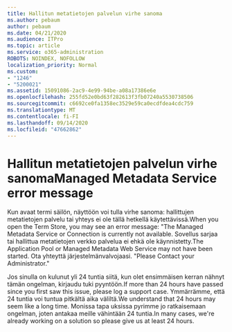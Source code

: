 ```yaml
---
title: Hallitun metatietojen palvelun virhe sanoma
ms.author: pebaum
author: pebaum
ms.date: 04/21/2020
ms.audience: ITPro
ms.topic: article
ms.service: o365-administration
ROBOTS: NOINDEX, NOFOLLOW
localization_priority: Normal
ms.custom:
- "1246"
- "5200021"
ms.assetid: 15091086-2ac9-4e99-94be-a08a17386e6e
ms.openlocfilehash: 255fd52e0bd63f282613f3fb07240a5530738506
ms.sourcegitcommit: c6692ce0fa1358ec3529e59ca0ecdfdea4cdc759
ms.translationtype: MT
ms.contentlocale: fi-FI
ms.lasthandoff: 09/14/2020
ms.locfileid: "47662862"
---
```

# <a name="managed-metadata-service-error-message"></a><span data-ttu-id="66e58-102">Hallitun metatietojen palvelun virhe sanoma</span><span class="sxs-lookup"><span data-stu-id="66e58-102">Managed Metadata Service error message</span></span>

<span data-ttu-id="66e58-103">Kun avaat termi säilön, näyttöön voi tulla virhe sanoma: hallittujen metatietojen palvelu tai yhteys ei ole tällä hetkellä käytettävissä.</span><span class="sxs-lookup"><span data-stu-id="66e58-103">When you open the Term Store, you may see an error message: "The Managed Metadata Service or Connection is currently not available.</span></span> <span data-ttu-id="66e58-104">Sovellus sarjaa tai hallittua metatietojen verkko palvelua ei ehkä ole käynnistetty.</span><span class="sxs-lookup"><span data-stu-id="66e58-104">The Application Pool or Managed Metadata Web Service may not have been started.</span></span> <span data-ttu-id="66e58-105">Ota yhteyttä järjestelmänvalvojaasi. "</span><span class="sxs-lookup"><span data-stu-id="66e58-105">Please Contact your Administrator."</span></span>
  
<span data-ttu-id="66e58-106">Jos sinulla on kulunut yli 24 tuntia siitä, kun olet ensimmäisen kerran nähnyt tämän ongelman, kirjaudu tuki pyyntöön.</span><span class="sxs-lookup"><span data-stu-id="66e58-106">If more than 24 hours have passed since you first saw this issue, please log a support case.</span></span> <span data-ttu-id="66e58-107">Ymmärrämme, että 24 tuntia voi tuntua pitkältä aika väliltä.</span><span class="sxs-lookup"><span data-stu-id="66e58-107">We understand that 24 hours may seem like a long time.</span></span> <span data-ttu-id="66e58-108">Monissa tapa uksissa pyrimme jo ratkaisemaan ongelman, joten antakaa meille vähintään 24 tuntia.</span><span class="sxs-lookup"><span data-stu-id="66e58-108">In many cases, we're already working on a solution so please give us at least 24 hours.</span></span>
  